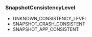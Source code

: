 ### SnapshotConsistencyLevel
- UNKNOWN_CONSISTENCY_LEVEL
- SNAPSHOT_CRASH_CONSISTENT
- SNAPSHOT_APP_CONSISTENT
